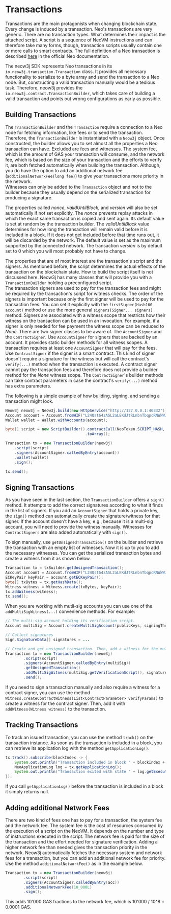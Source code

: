 # Transactions

Transactions are the main protagonists when changing blockchain state. Every change is induced by a transaction. Neo's
transactions are very generic. There are no transaction types. What determines their impact is the attached script. A
script is a sequence of NeoVM instructions and can therefore take many forms, though, transaction scripts usually
contain one or more calls to smart contracts. The full definition of a Neo transaction is described
[here](https://docs.neo.org/docs/en-us/basic/concept/transaction.html) in the official Neo documentation.

The neow3j SDK represents Neo transactions in its `io.neow3j.transaction.Transaction` class. It provides all necessary
functionality to serialize to a byte array and send the transaction to a Neo node. But, constructing a valid transaction
manually would be a tedious task. Therefore, neow3j provides the `io.neow3j.contract.TransactionBuilder`, which takes
care of building a valid transaction and points out wrong configurations as early as possible. 

## Building Transactions

The `TransactionBuilder` and the `Transaction` require a connection to a Neo node for fetching information, like fees
or to send the transaction. Therefore, the `TransactionBuilder` is instantiated with a `Neow3j` object.
Once constructed, the builder allows you to set almost all the properties a Neo transaction can have. 
Excluded are fees and witnesses. The system fee, which is the amount of GAS your transaction will consume, and the
network fee, which is based on the size of your transaction and the efforts to verify it, are both fetched automatically
when building the transaction. Although, you do have the option to add an additional network fee
(`additionalNetworkFee(long fee)`) to give your transactions more priority in the network.  
Witnesses can only be added to the `Transaction` object and not to the builder because they usually depend on the
serialized transaction for producing a signature.

The properties called *nonce*, *validUntilBlock*, and *version* will also be set automatically if not set explicitly.
The *nonce* prevents replay attacks in which the exact same transaction is copied and sent again. Its default value is
set at random by the transaction builder. The *validUntilBlock* value determines for how long the transaction will
remain valid before it is included in a block. If it does not get included before that time runs out, it will be
discarded by the network. The default value is set as the maximum supported by the connected network. The transaction
*version* is by default set to 0 which you will most probably not have to change.

The properties that are of most interest are the transaction's script and the signers. As mentioned before, the script
determines the actual effects of the transaction on the blockchain state. How to build the script itself is not
discussed here. Neow3j has many classes that will provide you with a `TransactionBuilder` holding a preconfigured
script.  
The transaction signers are used to pay for the transaction fees and might be required by the transaction's script for
witness checks. The order of the signers is important because only the first signer will be used to pay for the
transaction fees. You can set it explicitly with the `firstSigner(Hash160 account)` method or use the more general
`signers(Signer... signers)` method. Signers are associated with a witness scope that restricts how their witness on the
transaction can be used in an invocation. For example, if a signer is only needed for fee payment the witness scope can
be reduced to *None*. There are two signer classes to be aware of. The `AccountSigner` and the `ContractSigner`. Use
`AccountSigner` for signers that are backed by an account. It provides static builder methods for all witness scopes. 
A transaction requires at least one `AccountSigner` that will pay for the fees.  
Use `ContractSigner` if the signer is a smart contract. This kind of signer doesn't require a signature for the witness
but will call the contract's `verify(...)` method when the transaction is executed. A contract signer cannot pay the
transaction fees and therefore does not provide a builder method for the *None* witness scope. The `ContractSigner`'s
builder methods can take contract parameters in case the contract's `verify(...)` method has extra parameters.

The following is a simple example of how building, signing, and sending a transaction might look.

```java
Neow3j neow3j = Neow3j.build(new HttpService("http://127.0.0.1:40332"));
Account account = Account.fromWIF("L24Qst64zASL2aLEKdJtRLnbnTbqpcRNWkWJ3yhDh2CLUtLdwYK2");
Wallet wallet = Wallet.withAccounts(account);

byte[] script = new ScriptBuilder().contractCall(NeoToken.SCRIPT_HASH, "symbol", null)
                                   .toArray();

Transaction tx = new TransactionBuilder(neow3j)
    .script(script)
    .signers(AccountSigner.calledByEntry(account))
    .wallet(wallet)
    .sign();

tx.send();
```

## Signing Transactions

As you have seen in the last section, the `TransactionBuilder` offers a `sign()` method. It attempts to add the correct
signatures according to what it finds in the list of signers. If you add an `AccountSigner` that holds a private key,
the `sign()` method can automatically create the signature/witness for that signer. If the account doesn't have a key,
e.g., because it is a multi-sig account, you will need to provide the witness manually.
Witnesses for `ContractSigners` are also added automatically with `sign()`.

To sign manually, use `getUnsignedTransaction()` on the builder and retrieve the transaction with an empty list of
witnesses. Now it is up to you to add the necessary witnesses. You can get the serialized transaction bytes and create
a witness from it as shown below.

```java
Transaction tx = txBuilder.getUnsignedTransaction();
Account account = Account.fromWIF("L24Qst64zASL2aLEKdJtRLnbnTbqpcRNWkWJ3yhDh2CLUtLdwYK2");
ECKeyPair keyPair = account.getECKeyPair();
byte[] txBytes = tx.getHashData();
Witness witness = Witness.create(txBytes, keyPair);
tx.addWitness(witness);
tx.send();
```

When you are working with mutli-sig accounts you can use one of the `addMultiSigWitness(...)` convenience methods.
For example:

```java
// The multi-sig account holding its verification script.
Account multiSig = Account.createMultiSigAccount(publicKeys, signingThreshold);

// Collect signatures
Sign.SignatureData[] signatures = ...

// Create and get unsigned transaction. Then, add a witness for the multi-sig account.
Transaction tx = new TransactionBuilder(neow3j)
        .script(script)
        .signers(AccountSigner.calledByEntry(multiSig))
        .getUnsignedTransaction()
        .addMultiSigWitness(multiSig.getVerificationScript(), signatures)
        .send();
```

If you need to sign a transaction manually and also require a witness for a contract signer, you can use the method
`Witness.createContractWitness(List<ContractParameter> verifyParams)` to create a witness for the contract signer. Then,
add it with `addWitness(Witness witness)` to the transaction.

## Tracking Transactions

To track an issued transaction, you can use the method `track()` on the transaction instance.  As soon as the
transaction is included in a block, you can retrieve its application log with the method `getApplicationLog()`.

```java
tx.track().subscribe(blockIndex -> {
    System.out.println("Transaction included in block " + blockIndex + ".");
    NeoApplicationLog log = tx.getApplicationLog();
    System.out.println("Transaction exited with state " + log.getExecutions().get(0).getState() + ".");
});
```

If you call `getApplicationLog()` before the transaction is included in a block it simply returns null.


## Adding additional Network Fees

There are two kind of fees one has to pay for a transaction, the system fee and the network fee. The system fee is the
cost of resources consumed by the execution of a script on the NeoVM. It depends on the number and type of instructions
executed in the script. The network fee is paid for the size of the transaction and the effort needed for signature
verification. Adding a higher network fee than needed gives the transaction priority in the network. Neow3j
automatically fetches the necessary system and network fees for a transaction, but you can add an additional network fee
for priority. Use the method `additionalNetworkFee()` as in the example below.

```java
Transaction tx = new TransactionBuilder(neow3j)
        .script(script)
        .signers(AccountSigner.calledByEntry(acc))
        .additionalNetworkFee(10_000L)
        .sign();
```

This adds 10'000 GAS fractions to the network fee, which is 10'000 / 10^8 = 0.0001 GAS.
